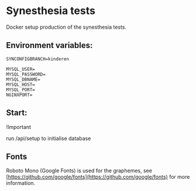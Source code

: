 # Synesthesia tests

Docker setup production of the synesthesia tests.

## Environment variables:

```
SYNCONFIGBRANCH=kinderen

MYSQL_USER=
MYSQL_PASSWORD=
MYSQL_DBNAME=
MYSQL_HOST=
MYSQL_PORT=
NGINXPORT=
```

## Start:

!Important 

run /api/setup to initialise database

## Fonts

Roboto Mono (Google Fonts) is used for the graphemes, see [https://github.com/google/fonts](https://github.com/google/fonts) for more information.
